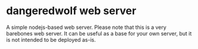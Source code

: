 # dangeredwolf web server

A simple nodejs-based web server. Please note that this is a very barebones web server. It can be useful as a base for your own server, but it is not intended to be deployed as-is.
